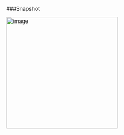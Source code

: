 ###Snapshot

<img width="296" alt="image" src="https://github.com/user-attachments/assets/cc7ff58c-c50d-46bb-816d-eaf58f80e77a" />
